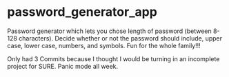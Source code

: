# password_generator_app

Password generator which lets you chose length of password (between 8-128 characters). 
Decide whether or not the password should include, upper case, lower case, numbers, and symbols.
Fun for the whole family!!!

Only had 3 Commits because I thought I would be turning in an incomplete project for SURE. Panic mode all week.
